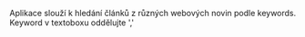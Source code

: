 Aplikace slouží k hledání článků z různých webových novin podle keywords.
Keyword v textoboxu oddělujte ','
